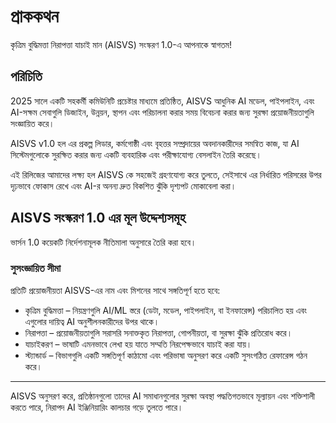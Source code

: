 # প্রাককথন

কৃত্রিম বুদ্ধিমত্তা নিরাপত্তা যাচাই মান (AISVS) সংস্করণ 1.0-এ আপনাকে স্বাগতম!

## পরিচিতি

2025 সালে একটি সহকর্মী কমিউনিটি প্রচেষ্টার মাধ্যমে প্রতিষ্ঠিত, AISVS আধুনিক AI মডেল, পাইপলাইন, এবং AI-সক্ষম সেবাগুলি ডিজাইন, উন্নয়ন, স্থাপন এবং পরিচালনা করার সময় বিবেচনা করার জন্য সুরক্ষা প্রয়োজনীয়তাগুলি সংজ্ঞায়িত করে।

AISVS v1.0 হল এর প্রকল্প লিডার, কর্মগোষ্ঠী এবং বৃহত্তর সম্প্রদায়ের অবদানকারীদের সমন্বিত কাজ, যা AI সিস্টেমগুলোকে সুরক্ষিত করার জন্য একটি ব্যবহারিক এবং পরীক্ষাযোগ্য বেসলাইন তৈরি করেছে।

এই রিলিজের আমাদের লক্ষ্য হল AISVS কে সহজেই গ্রহণযোগ্য করে তুলতে, সেইসাথে এর নির্ধারিত পরিসরের উপর দৃঢ়ভাবে ফোকাস রেখে এবং AI-র অনন্য দ্রুত বিকশিত ঝুঁকি দৃশ্যপট মোকাবেলা করা।

## AISVS সংস্করণ 1.0 এর মূল উদ্দেশ্যসমূহ

ভার্সন 1.0 কয়েকটি নির্দেশনামূলক নীতিমালা অনুসারে তৈরি করা হবে।

### সুসংজ্ঞায়িত সীমা

প্রতিটি প্রয়োজনীয়তা AISVS-এর নাম এবং মিশনের সাথে সঙ্গতিপূর্ণ হতে হবে:

* কৃত্রিম বুদ্ধিমত্তা – নিয়ন্ত্রণগুলি AI/ML স্তরে (ডেটা, মডেল, পাইপলাইন, বা ইনফারেন্স) পরিচালিত হয় এবং এগুলোর দায়িত্ব AI অনুশীলনকারীদের উপর থাকে।
* নিরাপত্তা – প্রয়োজনীয়তাগুলি সরাসরি সনাক্তকৃত নিরাপত্তা, গোপনীয়তা, বা সুরক্ষা ঝুঁকি প্রতিরোধ করে।
* যাচাইকরণ – ভাষাটি এমনভাবে লেখা হয় যাতে সম্মতি নিরপেক্ষভাবে যাচাই করা যায়।
* স্ট্যান্ডার্ড – বিভাগগুলি একটি সঙ্গতিপূর্ণ কাঠামো এবং পরিভাষা অনুসরণ করে একটি সুসংগঠিত রেফারেন্স গঠন করে।
  ​
---

AISVS অনুসরণ করে, প্রতিষ্ঠানগুলো তাদের AI সমাধানগুলোর সুরক্ষা অবস্থা পদ্ধতিগতভাবে মূল্যায়ন এবং শক্তিশালী করতে পারে, নিরাপদ AI ইঞ্জিনিয়ারিং কালচার গড়ে তুলতে পারে।

